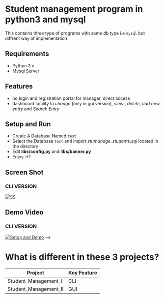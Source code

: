 # Student management program in python3 and mysql
This contains three type of programs with same db type i.e `mysql` but diffrent way of implementation
## Requirements
* Python 3.x
* Mysql Server

## Features
+ no login and registration portal for manager, direct access
+ dashboard facility to _change_ (only in gui version), _view_ , _delete_, _add new entry_ and _Search Entry_

## Setup and Run
+ Create A Database Named `test`
+ Select the Database `test` and import _stumanage_students.sql_ located in the directory
+ Edit **libs/config.py** and **libs/banner.py**
+ Enjoy :+1

## Screen Shot
### CLI VERSION
![SS](https://raw.githubusercontent.com/tbhaxor/school_college_projects/master/STUDENT_MANAGEMENT_IN_PYTHON/Student_Management_I/SS.PNG)

## Demo Video
### CLI VERSION
[![Setup and Demo](http://img.youtube.com/vi/YLbNVwAbpZU/0.jpg)](http://www.youtube.com/watch?v=YLbNVwAbpZU)
-->

# What is different in these 3 projects?
| Project | Key Feature|
|----|---|
|Student_Management_I| CLI |
|Student_Management_II| GUI |
